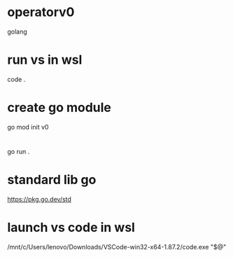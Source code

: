 # operatorv0
golang

# run vs in wsl
code .

# create go module
go mod init v0
#
go run .

# standard lib go
https://pkg.go.dev/std

# launch vs code in wsl
/mnt/c/Users/lenovo/Downloads/VSCode-win32-x64-1.87.2/code.exe "$@"